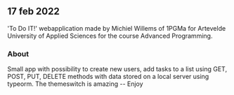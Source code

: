 ## 17 feb 2022

'To Do IT!' webapplication made by Michiel Willems of 1PGMa for Artevelde University of Applied Sciences for the course Advanced Programming.

### About

Small app with possibility to create new users, add tasks to a list using GET, POST, PUT, DELETE methods with data stored on a local server using typeorm.
The themeswitch is amazing -- Enjoy
